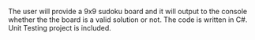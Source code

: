 The user will provide a 9x9 sudoku board and it will output to the console whether the the board is a valid solution or not. 
The code is written in C#.
Unit Testing project is included.
